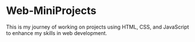 # Web-MiniProjects
This is my journey of working on projects using HTML, CSS, and JavaScript to enhance my skills in web development.
